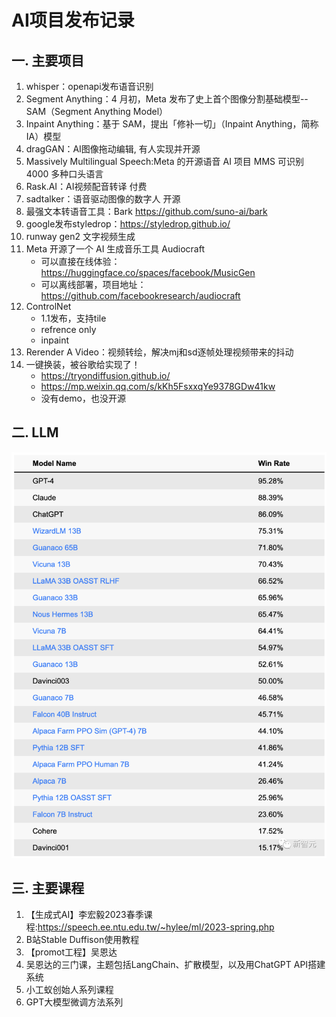 # AI项目发布记录

## 一. 主要项目
1. whisper：openapi发布语音识别
1. Segment Anything：4 月初，Meta 发布了史上首个图像分割基础模型--SAM（Segment Anything Model）
1. Inpaint Anything：基于 SAM，提出「修补一切」（Inpaint Anything，简称 IA）模型
1. dragGAN：AI图像拖动编辑, 有人实现并开源
1. Massively Multilingual Speech:Meta 的开源语音 AI 项目 MMS 可识别 4000 多种口头语言
1. Rask.AI：AI视频配音转译 付费
1. sadtalker：语音驱动图像的数字人 开源
1. 最强文本转语音工具：Bark https://github.com/suno-ai/bark
1. google发布styledrop：https://styledrop.github.io/
1. runway gen2 文字视频生成
1. Meta 开源了一个 AI 生成音乐工具 Audiocraft
   - 可以直接在线体验：https://huggingface.co/spaces/facebook/MusicGen
   - 可以离线部署，项目地址：https://github.com/facebookresearch/audiocraft
1. ControlNet
   - 1.1发布，支持tile
   - refrence only
   - inpaint
1. Rerender A Video：视频转绘，解决mj和sd逐帧处理视频带来的抖动
1. 一键换装，被谷歌给实现了！
   - https://tryondiffusion.github.io/
   - https://mp.weixin.qq.com/s/kKh5FsxxqYe9378GDw41kw
   - 没有demo，也没开源

## 二. LLM
![](.images/cd2e8ab3.png)

## 三. 主要课程
1. 【生成式AI】李宏毅2023春季课程:https://speech.ee.ntu.edu.tw/~hylee/ml/2023-spring.php
2.  B站Stable Duffison使用教程
2. 【promot工程】吴恩达
2. 吴恩达的三门课，主题包括LangChain、扩散模型，以及用ChatGPT API搭建系统
3. 小工蚁创始人系列课程
4. GPT大模型微调方法系列